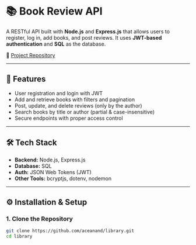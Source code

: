 # 📚 Book Review API

A RESTful API built with **Node.js** and **Express.js** that allows users to register, log in, add books, and post reviews. It uses **JWT-based authentication** and **SQL** as the database.

🔗 [Project Repository](https://github.com/aceanand/library)

---

## 🚀 Features

- User registration and login with JWT  
- Add and retrieve books with filters and pagination  
- Post, update, and delete reviews (only by the author)  
- Search books by title or author (partial & case-insensitive)  
- Secure endpoints with proper access control  

---

## 🛠️ Tech Stack

- **Backend:** Node.js, Express.js  
- **Database:** SQL 
- **Auth:** JSON Web Tokens (JWT)  
- **Other Tools:** bcryptjs, dotenv, nodemon  

---

## ⚙️ Installation & Setup

### 1. Clone the Repository

```bash
git clone https://github.com/aceanand/library.git
cd library
